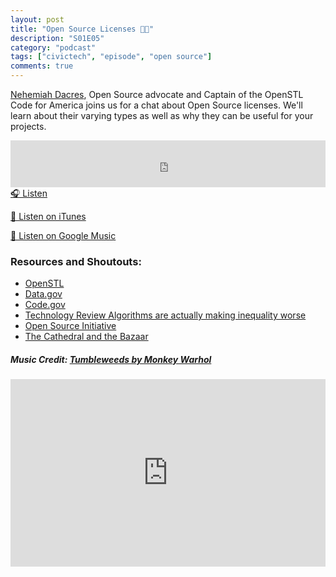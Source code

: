```yaml
---
layout: post
title: "Open Source Licenses 👩‍💻"
description: "S01E05"
category: "podcast"
tags: ["civictech", "episode", "open source"]
comments: true
---
```

[Nehemiah Dacres](twitter.com/dacresni), Open Source advocate and Captain of the OpenSTL Code for America joins us for a chat about Open Source licenses. We'll learn about their varying types as well as why they can be useful for your projects.

<iframe width="100%" height="75" scrolling="no" frameborder="no" allow="autoplay" src="https://w.soundcloud.com/player/?url=https%3A//api.soundcloud.com/tracks/437675391&color=%23ff5500&auto_play=false&hide_related=false&show_comments=true&show_user=true&show_reposts=false&show_teaser=true&visual=true"></iframe>
<a href="https://soundcloud.com/user-227289754/s01e05-open-source-licenses" target="_blank">🎧 Listen</a>

[📱 Listen on iTunes](https://itunes.apple.com/us/podcast/civic-tech-chat/id1350640468?mt=2)

[📱 Listen on Google Music](https://play.google.com/music/listen?u=0#/ps/I2inksjzzzmbxhg5wbojr624doa)

### Resources and Shoutouts:
- [OpenSTL](http://openstl.org/)
- [Data.gov](https://www.data.gov/)
- [Code.gov](https://code.gov/)
- [Technology Review Algorithms are actually making inequality worse](https://www.technologyreview.com/s/610026/alg…ality-worse/)
- [Open Source Initiative](https://opensource.org/licenses/category)
- [The Cathedral and the Bazaar](http://www.catb.org/esr/writings/cathedral-bazaar/)

##### Music Credit: [Tumbleweeds by Monkey Warhol](http://freemusicarchive.org/music/Monkey_Warhol/Lonely_Hearts_Challenge/Monkey_Warhol_-_Tumbleweeds)

<iframe width="100%" height="300" scrolling="no" frameborder="no" allow="autoplay" src="https://w.soundcloud.com/player/?url=https%3A//api.soundcloud.com/tracks/437675391&color=%23ff5500&auto_play=false&hide_related=false&show_comments=true&show_user=true&show_reposts=false&show_teaser=true&visual=true"></iframe>